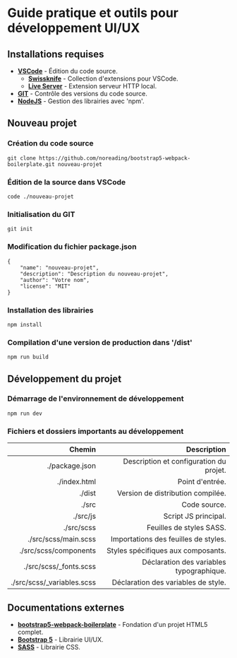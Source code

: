 # Guide pratique et outils pour développement UI/UX
## Installations requises
- __[VSCode](https://code.visualstudio.com/)__ - Édition du code source.
  - __[Swissknife](https://marketplace.visualstudio.com/items?itemName=luisfontes19.vscode-swissknife)__ - Collection d'extensions pour VSCode.
  - __[Live Server](https://marketplace.visualstudio.com/items?itemName=ritwickdey.LiveServer)__ - Extension serveur HTTP local.
- __[GIT](https://git-scm.com/downloads)__ - Contrôle des versions du code source.
- __[NodeJS](https://nodejs.org/)__ - Gestion des librairies avec 'npm'.
## Nouveau projet
### Création du code source
    git clone https://github.com/noreading/bootstrap5-webpack-boilerplate.git nouveau-projet
### Édition de la source dans VSCode
    code ./nouveau-projet
### Initialisation du GIT
    git init
### Modification du fichier package.json
```
{
    "name": "nouveau-projet",
    "description": "Description du nouveau-projet",
    "author": "Votre nom",
    "license": "MIT"
} 
```
### Installation des librairies
    npm install
### Compilation d'une version de production dans '/dist'
    npm run build
## Développement du projet
### Démarrage de l'environnement de développement
    npm run dev
### Fichiers et dossiers importants au développement
| Chemin                     | Description |
| -------------------------: | ----------: |
| ./package.json             | Description et configuration du projet. |
| ./index.html               | Point d'entrée. |
| ./dist                     | Version de distribution compilée. |
| ./src                      | Code source. |
| ./src/js                   | Script JS principal. |
| ./src/scss                 | Feuilles de styles SASS. |
| ./src/scss/main.scss       | Importations des feuilles de styles. |
| ./src/scss/components      | Styles spécifiques aux composants. |
| ./src/scss/_fonts.scss     | Déclaration des variables typographique. |
| ./src/scss/_variables.scss | Déclaration des variables de style. |

## Documentations externes
- __[bootstrap5-webpack-boilerplate](https://github.com/noreading/bootstrap5-webpack-boilerplate)__ - Fondation d'un projet HTML5 complet.
- __[Bootstrap 5](https://getbootstrap.com/docs/5.0/customize/overview/)__ - Librairie UI/UX.
- __[SASS](https://sass-lang.com/documentation)__ - Librairie CSS.